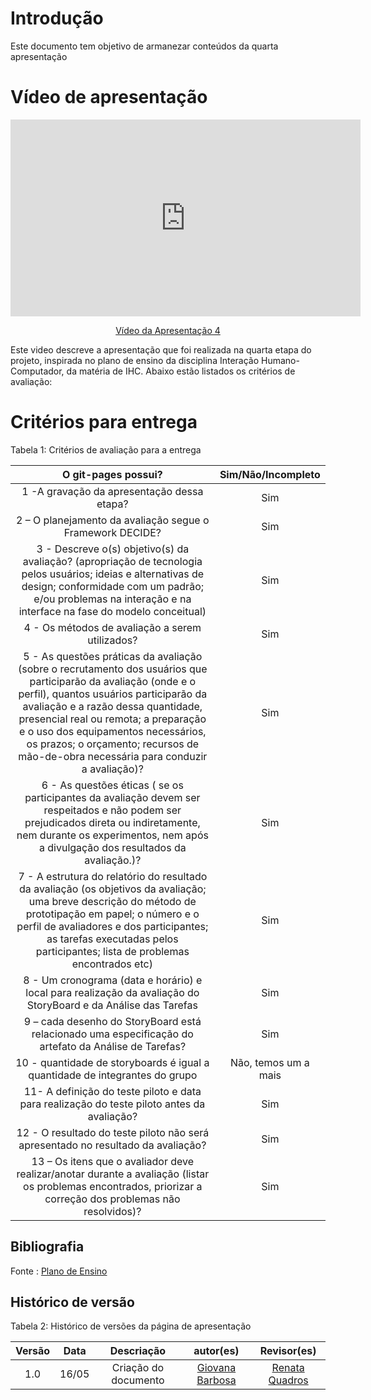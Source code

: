 # Introdução

Este documento tem objetivo de armanezar conteúdos da quarta apresentação



# Vídeo de apresentação 

<p style="text-align: center"><iframe width="560" height="315" src="https://www.youtube.com/embed/bkQWFgGcRec" title="YouTube video player" frameborder="0" allow="accelerometer; autoplay; clipboard-write; encrypted-media; gyroscope; picture-in-picture; web-share" referrerpolicy="strict-origin-when-cross-origin" allowfullscreen></iframe></p>
<p style="text-align: center"><a href="https://youtu.be/bkQWFgGcRec" target="blanket">Vídeo da Apresentação 4</a></p>


Este video descreve a apresentação que foi realizada na quarta etapa do projeto, inspirada no plano de ensino da disciplina Interação Humano-Computador, da matéria de IHC. Abaixo estão listados os critérios de avaliação:
# Critérios para entrega

Tabela 1: Critérios de avaliação para a entrega 

| O git-pages possui?     | Sim/Não/Incompleto |
| :--------: | :----: |     
1 -A gravação da apresentação dessa etapa? |Sim
2 – O planejamento da avaliação segue o Framework DECIDE? |Sim
3 - Descreve o(s) objetivo(s) da avaliação? (apropriação de tecnologia pelos usuários; ideias e alternativas de design; conformidade com um padrão; e/ou problemas na interação e na interface na fase do modelo conceitual) |Sim
4 - Os métodos de avaliação a serem utilizados?|Sim
5 - As questões práticas da avaliação (sobre o recrutamento dos usuários que participarão da avaliação (onde e o perfil), quantos usuários participarão da avaliação e a razão dessa quantidade, presencial real ou remota; a preparação e o uso dos equipamentos necessários, os prazos; o orçamento; recursos de mão-de-obra necessária para conduzir a avaliação)? | Sim
6 - As questões éticas ( se os participantes da avaliação devem ser respeitados e não podem ser prejudicados direta ou indiretamente, nem durante os experimentos, nem após a divulgação dos resultados da avaliação.)?| Sim
7 -  A estrutura do relatório do resultado da avaliação (os objetivos da avaliação; uma breve descrição do método de prototipação em papel; o número e o perfil de avaliadores e dos participantes; as tarefas executadas pelos participantes; lista de problemas encontrados etc) |Sim
8 -  Um cronograma (data e horário) e local para realização da avaliação do StoryBoard e da Análise das Tarefas |Sim
9 – cada desenho do StoryBoard está relacionado uma especificação do artefato da Análise de Tarefas? | Sim
10 - quantidade de storyboards é igual a quantidade de integrantes do grupo|Não, temos um a mais
11- A definição do teste piloto e data para realização do teste piloto antes da avaliação?| Sim
12 - O resultado do teste piloto não será apresentado no resultado da avaliação?| Sim
13 –  Os itens que o avaliador deve realizar/anotar durante a avaliação (listar os problemas encontrados, priorizar a correção dos problemas não resolvidos)?|Sim


## Bibliografia 
Fonte : [Plano de Ensino](https://aprender3.unb.br/pluginfile.php/2843624/mod_resource/content/48/Plano_de_Ensino%20FIHC%20012024%20Turma%201.pdf)

## Histórico de versão

Tabela 2: Histórico de versões da página de apresentação

|                            Versão                             |              Data               |                    Descriação                     | autor(es)           |  Revisor(es)          |
| :----------------------------------------------------------: | :-------------------------------: | :-------------------------------------------------: | :-------------------------------: |  :-------------------------------: | 
| 1.0 |  16/05  | Criação do documento |[Giovana Barbosa ](https://github.com/gio221)| [Renata Quadros](https://github.com/Renatinha28) | 16/05 |

